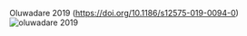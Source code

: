 Oluwadare 2019 (https://doi.org/10.1186/s12575-019-0094-0)
![oluwadare 2019](https://github.com/dvdkouril/chromospace/assets/2307442/1e3cdc4e-9e4b-4eb2-ad35-bfd8ba20263d)
